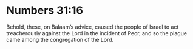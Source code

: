 # Numbers 31:16

Behold, these, on Balaam’s advice, caused the people of Israel to act treacherously against the Lord in the incident of Peor, and so the plague came among the congregation of the Lord.
